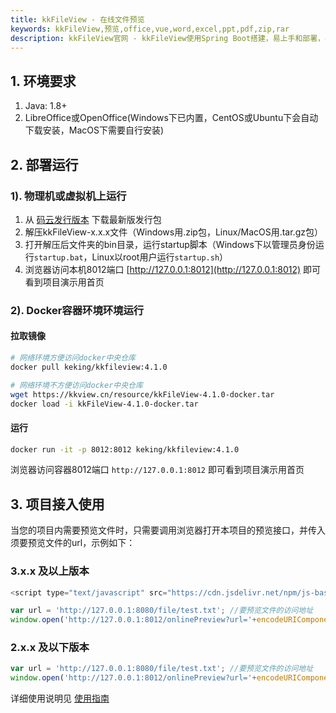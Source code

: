```yaml
---
title: kkFileView - 在线文件预览
keywords: kkFileView,预览,office,vue,word,excel,ppt,pdf,zip,rar
description: kkFileView官网 - kkFileView使用Spring Boot搭建，易上手和部署，基本支持主流办公文档的在线预览，如doc,docx,Excel,pdf,txt,zip,rar,图片等等
---
```

## 1. 环境要求

1. Java: 1.8+
2. LibreOffice或OpenOffice(Windows下已内置，CentOS或Ubuntu下会自动下载安装，MacOS下需要自行安装)

## 2. 部署运行

### 1). 物理机或虚拟机上运行

1. 从 [码云发行版本](https://gitee.com/kekingcn/file-online-preview/releases) 下载最新版发行包
2. 解压kkFileView-x.x.x文件（Windows用.zip包，Linux/MacOS用.tar.gz包）
3. 打开解压后文件夹的bin目录，运行startup脚本（Windows下以管理员身份运行`startup.bat`，Linux以root用户运行`startup.sh`）
4. 浏览器访问本机8012端口 [http://127.0.0.1:8012](http://127.0.0.1:8012) 即可看到项目演示用首页

### 2). Docker容器环境环境运行

#### 拉取镜像

```bash
# 网络环境方便访问docker中央仓库
docker pull keking/kkfileview:4.1.0

# 网络环境不方便访问docker中央仓库
wget https://kkview.cn/resource/kkFileView-4.1.0-docker.tar
docker load -i kkFileView-4.1.0-docker.tar
```

#### 运行

```bash
docker run -it -p 8012:8012 keking/kkfileview:4.1.0
```

浏览器访问容器8012端口 `http://127.0.0.1:8012` 即可看到项目演示用首页

## 3. 项目接入使用

当您的项目内需要预览文件时，只需要调用浏览器打开本项目的预览接口，并传入须要预览文件的url，示例如下：

### 3.x.x 及以上版本  

```javascript
<script type="text/javascript" src="https://cdn.jsdelivr.net/npm/js-base64@3.6.0/base64.min.js"></script>

var url = 'http://127.0.0.1:8080/file/test.txt'; //要预览文件的访问地址
window.open('http://127.0.0.1:8012/onlinePreview?url='+encodeURIComponent(Base64.encode(previewUrl)));
```

### 2.x.x 及以下版本  

```javascript
var url = 'http://127.0.0.1:8080/file/test.txt'; //要预览文件的访问地址
window.open('http://127.0.0.1:8012/onlinePreview?url='+encodeURIComponent(previewUrl));
```

详细使用说明见 [使用指南](https://kkview.cn/zh-cn/docs/usage.html)
